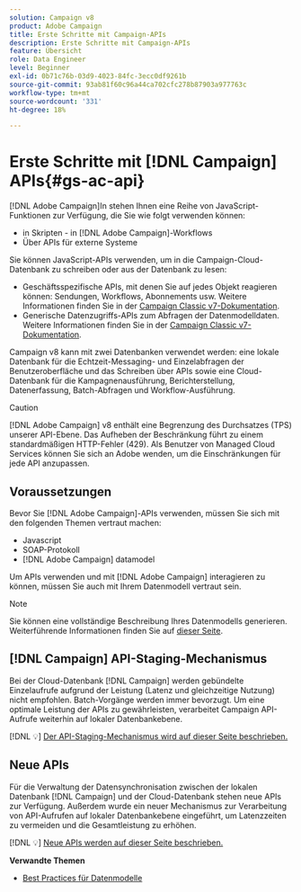 ```yaml
---
solution: Campaign v8
product: Adobe Campaign
title: Erste Schritte mit Campaign-APIs
description: Erste Schritte mit Campaign-APIs
feature: Übersicht
role: Data Engineer
level: Beginner
exl-id: 0b71c76b-03d9-4023-84fc-3ecc0df9261b
source-git-commit: 93ab81f60c96a44ca702cfc278b87903a977763c
workflow-type: tm+mt
source-wordcount: '331'
ht-degree: 18%

---
```


# Erste Schritte mit [!DNL Campaign] APIs{#gs-ac-api}

[!DNL Adobe Campaign]In stehen Ihnen eine Reihe von JavaScript-Funktionen zur Verfügung, die Sie wie folgt verwenden können:

* in Skripten - in [!DNL Adobe Campaign]-Workflows
* Über APIs für externe Systeme

Sie können JavaScript-APIs verwenden, um in die Campaign-Cloud-Datenbank zu schreiben oder aus der Datenbank zu lesen:

* Geschäftsspezifische APIs, mit denen Sie auf jedes Objekt reagieren können: Sendungen, Workflows, Abonnements usw. Weitere Informationen finden Sie in der [Campaign Classic v7-Dokumentation](https://experienceleague.adobe.com/docs/campaign-classic/using/configuring-campaign-classic/api/business-oriented-apis.html?lang=de#configuring-campaign-classic).
* Generische Datenzugriffs-APIs zum Abfragen der Datenmodelldaten. Weitere Informationen finden Sie in der [Campaign Classic v7-Dokumentation](https://experienceleague.adobe.com/docs/campaign-classic/using/configuring-campaign-classic/api/data-oriented-apis.html?lang=de).

Campaign v8 kann mit zwei Datenbanken verwendet werden: eine lokale Datenbank für die Echtzeit-Messaging- und Einzelabfragen der Benutzeroberfläche und das Schreiben über APIs sowie eine Cloud-Datenbank für die Kampagnenausführung, Berichterstellung, Datenerfassung, Batch-Abfragen und Workflow-Ausführung.

>[!CAUTION]
>
>[!DNL Adobe Campaign] v8 enthält eine Begrenzung des Durchsatzes (TPS) unserer API-Ebene. Das Aufheben der Beschränkung führt zu einem standardmäßigen HTTP-Fehler (429). Als Benutzer von Managed Cloud Services können Sie sich an Adobe wenden, um die Einschränkungen für jede API anzupassen.


## Voraussetzungen

Bevor Sie [!DNL Adobe Campaign]-APIs verwenden, müssen Sie sich mit den folgenden Themen vertraut machen:

* Javascript
* SOAP-Protokoll
* [!DNL Adobe Campaign] datamodel

Um APIs verwenden und mit [!DNL Adobe Campaign] interagieren zu können, müssen Sie auch mit Ihrem Datenmodell vertraut sein.

>[!NOTE]
>Sie können eine vollständige Beschreibung Ihres Datenmodells generieren. Weiterführende Informationen finden Sie auf [dieser Seite](datamodel.md).

## [!DNL Campaign] API-Staging-Mechanismus

Bei der Cloud-Datenbank [!DNL Campaign] werden gebündelte Einzelaufrufe aufgrund der Leistung (Latenz und gleichzeitige Nutzung) nicht empfohlen. Batch-Vorgänge werden immer bevorzugt. Um eine optimale Leistung der APIs zu gewährleisten, verarbeitet Campaign API-Aufrufe weiterhin auf lokaler Datenbankebene.

[!DNL :bulb:] [Der API-Staging-Mechanismus wird auf dieser Seite beschrieben.](staging.md)

## Neue APIs

Für die Verwaltung der Datensynchronisation zwischen der lokalen Datenbank [!DNL Campaign] und der Cloud-Datenbank stehen neue APIs zur Verfügung. Außerdem wurde ein neuer Mechanismus zur Verarbeitung von API-Aufrufen auf lokaler Datenbankebene eingeführt, um Latenzzeiten zu vermeiden und die Gesamtleistung zu erhöhen.

[!DNL :bulb:] [Neue APIs werden auf dieser Seite beschrieben.](new-apis.md)

**Verwandte Themen**

* [Best Practices für Datenmodelle](datamodel-best-practices.md)
